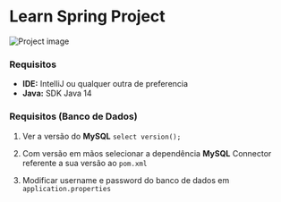# Learn Spring Project
![Project image](https://i.imgur.com/lHj5XmZ.png)

### Requisitos 
* **IDE:** IntelliJ ou qualquer outra de preferencia
* **Java:** SDK Java 14

### Requisitos (Banco de Dados)

1. Ver a versão do **MySQL**
``select version();``

2. Com versão em mãos selecionar a dependência **MySQL** Connector referente a sua versão ao `pom.xml` 

3. Modificar username e password do banco de dados em `application.properties`

